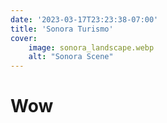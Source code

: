 ```yaml
---
date: '2023-03-17T23:23:38-07:00'
title: 'Sonora Turismo'
cover:
    image: sonora_landscape.webp
    alt: "Sonora Scene"
---
```

# Wow